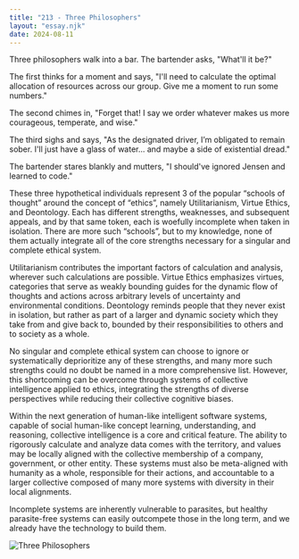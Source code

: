 ```yaml
---
title: "213 - Three Philosophers"
layout: "essay.njk"
date: 2024-08-11
---
```


Three philosophers walk into a bar. The bartender asks, "What'll it be?"

The first thinks for a moment and says, "I'll need to calculate the optimal allocation of resources across our group. Give me a moment to run some numbers."

The second chimes in, "Forget that! I say we order whatever makes us more courageous, temperate, and wise."

The third sighs and says, "As the designated driver, I’m obligated to remain sober. I'll just have a glass of water... and maybe a side of existential dread."

The bartender stares blankly and mutters, "I should've ignored Jensen and learned to code."

These three hypothetical individuals represent 3 of the popular “schools of thought” around the concept of “ethics”, namely Utilitarianism, Virtue Ethics, and Deontology. Each has different strengths, weaknesses, and subsequent appeals, and by that same token, each is woefully incomplete when taken in isolation. There are more such “schools”, but to my knowledge, none of them actually integrate all of the core strengths necessary for a singular and complete ethical system.

Utilitarianism contributes the important factors of calculation and analysis, wherever such calculations are possible. Virtue Ethics emphasizes virtues, categories that serve as weakly bounding guides for the dynamic flow of thoughts and actions across arbitrary levels of uncertainty and environmental conditions. Deontology reminds people that they never exist in isolation, but rather as part of a larger and dynamic society which they take from and give back to, bounded by their responsibilities to others and to society as a whole.

No singular and complete ethical system can choose to ignore or systematically deprioritize any of these strengths, and many more such strengths could no doubt be named in a more comprehensive list. However, this shortcoming can be overcome through systems of collective intelligence applied to ethics, integrating the strengths of diverse perspectives while reducing their collective cognitive biases.

Within the next generation of human-like intelligent software systems, capable of social human-like concept learning, understanding, and reasoning, collective intelligence is a core and critical feature. The ability to rigorously calculate and analyze data comes with the territory, and values may be locally aligned with the collective membership of a company, government, or other entity. These systems must also be meta-aligned with humanity as a whole, responsible for their actions, and accountable to a larger collective composed of many more systems with diversity in their local alignments.

Incomplete systems are inherently vulnerable to parasites, but healthy parasite-free systems can easily outcompete those in the long term, and we already have the technology to build them.

![Three Philosophers](https://media.licdn.com/dms/image/v2/D5622AQGkIe1zXGWctw/feedshare-shrink_800/feedshare-shrink_800/0/1720671395636?e=1737590400&v=beta&t=E1aDyrK5w6yq9BWHmz1JNySf1IOrbmKE2SFeV7T8TCI)
